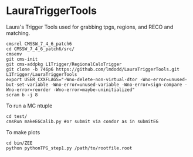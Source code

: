 # LauraTriggerTools
Laura's Trigger Tools used for grabbing tpgs, regions, and RECO and matching.
```
cmsrel CMSSW_7_4_6_patch6
cd CMSSW_7_4_6_patch6/src/
cmsenv
git cms-init
git cms-addpkg L1Trigger/RegionalCaloTrigger     
git clone -b 746p6 https://github.com/lmdodd/LauraTriggerTools.git L1Trigger/LauraTriggerTools
export USER_CXXFLAGS="-Wno-delete-non-virtual-dtor -Wno-error=unused-but-set-variable -Wno-error=unused-variable -Wno-error=sign-compare -Wno-error=reorder -Wno-error=maybe-uninitialized"
scram b -j 8
```

To run a MC ntuple 

```
cd test/
cmsRun makeEGCalib.py #or submit via condor as in submitEG
```

To make plots
```
cd bin/ZEE
python pythonTPG_step1.py /path/to/rootfile.root
```
